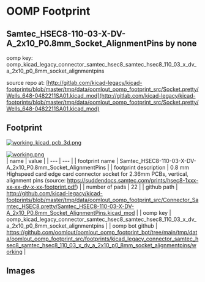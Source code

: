 # OOMP Footprint  
## Samtec_HSEC8-110-03-X-DV-A_2x10_P0.8mm_Socket_AlignmentPins  by none  
  
oomp key: oomp_kicad_legacy_connector_samtec_hsec8_samtec_hsec8_110_03_x_dv_a_2x10_p0_8mm_socket_alignmentpins  
  
source repo at: [http://gitlab.com/kicad-legacy/kicad-footprints/blob/master/tmp/data/oomlout_oomp_footprint_src/Socket.pretty/Wells_648-0482211SA01.kicad_mod](http://gitlab.com/kicad-legacy/kicad-footprints/blob/master/tmp/data/oomlout_oomp_footprint_src/Socket.pretty/Wells_648-0482211SA01.kicad_mod)  
## Footprint  
  
[![working_kicad_pcb_3d.png](working_kicad_pcb_3d_600.png)](working_kicad_pcb_3d.png)  
  
[![working.png](working_600.png)](working.png)  
| name | value | 
| --- | --- | 
| footprint name | Samtec_HSEC8-110-03-X-DV-A_2x10_P0.8mm_Socket_AlignmentPins | 
| footprint description | 0.8 mm Highspeed card edge card connector socket for 2.36mm PCBs, vertical, alignment pins (source: https://suddendocs.samtec.com/prints/hsec8-1xxx-xx-xx-dv-x-xx-footprint.pdf) | 
| number of pads | 22 | 
| github path | http://github.com/kicad-legacy/kicad-footprints/blob/master/tmp/data/oomlout_oomp_footprint_src/Connector_Samtec_HSEC8.pretty/Samtec_HSEC8-110-03-X-DV-A_2x10_P0.8mm_Socket_AlignmentPins.kicad_mod | 
| oomp key | oomp_kicad_legacy_connector_samtec_hsec8_samtec_hsec8_110_03_x_dv_a_2x10_p0_8mm_socket_alignmentpins | 
| oomp bot github | https://github.com/oomlout/oomlout_oomp_footprint_bot/tree/main/tmp/data/oomlout_oomp_footprint_src/footprints/kicad_legacy_connector_samtec_hsec8_samtec_hsec8_110_03_x_dv_a_2x10_p0_8mm_socket_alignmentpins/working | 
## Images  
